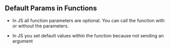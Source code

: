 ## Default Params in Functions

* In JS all function parameters are optional.  You can call the function with or without the parameters.

* In JS you set default values within the function because not sending an argument 